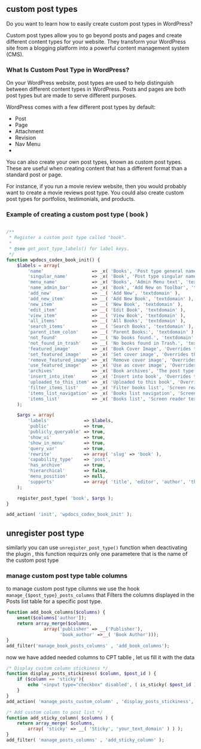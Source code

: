 ## custom post types 

Do you want to learn how to easily create custom post types in WordPress?<br>

Custom post types allow you to go beyond posts and pages and create different content types for your website. They transform your WordPress site from a blogging platform into a powerful content management system (CMS).


### What Is Custom Post Type in WordPress?
On your WordPress website, post types are used to help distinguish between different content types in WordPress. Posts and pages are both post types but are made to serve different purposes.

WordPress comes with a few different post types by default:

- Post
- Page
- Attachment
- Revision
- Nav Menu
- <br>
You can also create your own post types, known as custom post types. These are useful when creating content that has a different format than a standard post or page.

For instance, if you run a movie review website, then you would probably want to create a movie reviews post type. You could also create custom post types for portfolios, testimonials, and products.
<br>
### Example of creating a custom post type ( book )
````php

/**
 * Register a custom post type called "book".
 *
 * @see get_post_type_labels() for label keys.
 */
function wpdocs_codex_book_init() {
	$labels = array(
		'name'                  => _x( 'Books', 'Post type general name', 'textdomain' ),
		'singular_name'         => _x( 'Book', 'Post type singular name', 'textdomain' ),
		'menu_name'             => _x( 'Books', 'Admin Menu text', 'textdomain' ),
		'name_admin_bar'        => _x( 'Book', 'Add New on Toolbar', 'textdomain' ),
		'add_new'               => __( 'Add New', 'textdomain' ),
		'add_new_item'          => __( 'Add New Book', 'textdomain' ),
		'new_item'              => __( 'New Book', 'textdomain' ),
		'edit_item'             => __( 'Edit Book', 'textdomain' ),
		'view_item'             => __( 'View Book', 'textdomain' ),
		'all_items'             => __( 'All Books', 'textdomain' ),
		'search_items'          => __( 'Search Books', 'textdomain' ),
		'parent_item_colon'     => __( 'Parent Books:', 'textdomain' ),
		'not_found'             => __( 'No books found.', 'textdomain' ),
		'not_found_in_trash'    => __( 'No books found in Trash.', 'textdomain' ),
		'featured_image'        => _x( 'Book Cover Image', 'Overrides the “Featured Image” phrase for this post type. Added in 4.3', 'textdomain' ),
		'set_featured_image'    => _x( 'Set cover image', 'Overrides the “Set featured image” phrase for this post type. Added in 4.3', 'textdomain' ),
		'remove_featured_image' => _x( 'Remove cover image', 'Overrides the “Remove featured image” phrase for this post type. Added in 4.3', 'textdomain' ),
		'use_featured_image'    => _x( 'Use as cover image', 'Overrides the “Use as featured image” phrase for this post type. Added in 4.3', 'textdomain' ),
		'archives'              => _x( 'Book archives', 'The post type archive label used in nav menus. Default “Post Archives”. Added in 4.4', 'textdomain' ),
		'insert_into_item'      => _x( 'Insert into book', 'Overrides the “Insert into post”/”Insert into page” phrase (used when inserting media into a post). Added in 4.4', 'textdomain' ),
		'uploaded_to_this_item' => _x( 'Uploaded to this book', 'Overrides the “Uploaded to this post”/”Uploaded to this page” phrase (used when viewing media attached to a post). Added in 4.4', 'textdomain' ),
		'filter_items_list'     => _x( 'Filter books list', 'Screen reader text for the filter links heading on the post type listing screen. Default “Filter posts list”/”Filter pages list”. Added in 4.4', 'textdomain' ),
		'items_list_navigation' => _x( 'Books list navigation', 'Screen reader text for the pagination heading on the post type listing screen. Default “Posts list navigation”/”Pages list navigation”. Added in 4.4', 'textdomain' ),
		'items_list'            => _x( 'Books list', 'Screen reader text for the items list heading on the post type listing screen. Default “Posts list”/”Pages list”. Added in 4.4', 'textdomain' ),
	);

	$args = array(
		'labels'             => $labels,
		'public'             => true,
		'publicly_queryable' => true,
		'show_ui'            => true,
		'show_in_menu'       => true,
		'query_var'          => true,
		'rewrite'            => array( 'slug' => 'book' ),
		'capability_type'    => 'post',
		'has_archive'        => true,
		'hierarchical'       => false,
		'menu_position'      => null,
		'supports'           => array( 'title', 'editor', 'author', 'thumbnail', 'excerpt', 'comments' ),
	);

	register_post_type( 'book', $args );
}

add_action( 'init', 'wpdocs_codex_book_init' );

````


## unregister post type

similarly you can use `unregister_post_type()` function when deactivating the plugin , this function requirzs only one parametere that is the name of the custom post type


### manage custom post type  table columns 

to manage custom post type cilumns we use the hook `manage_{$post_type}_posts_columns` that Filters the columns displayed in the Posts list table for a specific post type.

````php
function add_book_columns($columns) {
    unset($columns['author']);
    return array_merge($columns, 
              array('publisher' => __('Publisher'),
                    'book_author' =>__( 'Book Author')));
}
add_filter('manage_book_posts_columns' , 'add_book_columns');

````

now we have added needed columns to CPT tablle , let us fill it with the data 
````php
/* Display custom column stickiness */
function display_posts_stickiness( $column, $post_id ) {
    if ($column == 'sticky'){
        echo '<input type="checkbox" disabled', ( is_sticky( $post_id ) ? ' checked' : ''), '/>';
    }
}
add_action( 'manage_posts_custom_column' , 'display_posts_stickiness', 10, 2 );

/* Add custom column to post list */
function add_sticky_column( $columns ) {
    return array_merge( $columns, 
        array( 'sticky' => __( 'Sticky', 'your_text_domain' ) ) );
}
add_filter( 'manage_posts_columns' , 'add_sticky_column' );



````
